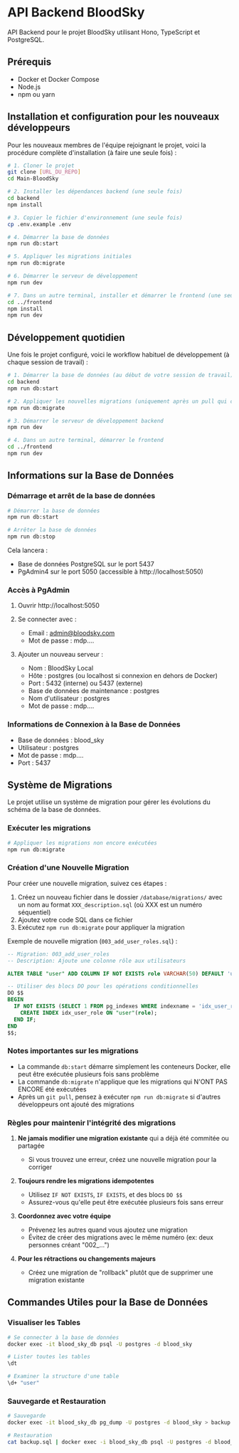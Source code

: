 # API Backend BloodSky

API Backend pour le projet BloodSky utilisant Hono, TypeScript et PostgreSQL.

## Prérequis

- Docker et Docker Compose
- Node.js
- npm ou yarn

## Installation et configuration pour les nouveaux développeurs

Pour les nouveaux membres de l'équipe rejoignant le projet, voici la procédure complète d'installation (à faire une seule fois) :

```bash
# 1. Cloner le projet
git clone [URL_DU_REPO]
cd Main-BloodSky

# 2. Installer les dépendances backend (une seule fois)
cd backend
npm install

# 3. Copier le fichier d'environnement (une seule fois)
cp .env.example .env

# 4. Démarrer la base de données
npm run db:start

# 5. Appliquer les migrations initiales
npm run db:migrate

# 6. Démarrer le serveur de développement
npm run dev

# 7. Dans un autre terminal, installer et démarrer le frontend (une seule fois pour l'installation)
cd ../frontend
npm install
npm run dev
```

## Développement quotidien

Une fois le projet configuré, voici le workflow habituel de développement (à chaque session de travail) :

```bash
# 1. Démarrer la base de données (au début de votre session de travail)
cd backend
npm run db:start

# 2. Appliquer les nouvelles migrations (uniquement après un pull qui contient de nouvelles migrations)
npm run db:migrate

# 3. Démarrer le serveur de développement backend
npm run dev

# 4. Dans un autre terminal, démarrer le frontend
cd ../frontend
npm run dev
```

## Informations sur la Base de Données

### Démarrage et arrêt de la base de données

```bash
# Démarrer la base de données
npm run db:start

# Arrêter la base de données
npm run db:stop
```

Cela lancera :
- Base de données PostgreSQL sur le port 5437
- PgAdmin4 sur le port 5050 (accessible à http://localhost:5050)

### Accès à PgAdmin

1. Ouvrir http://localhost:5050
2. Se connecter avec :
   - Email : admin@bloodsky.com
   - Mot de passe : mdp....

3. Ajouter un nouveau serveur :
   - Nom : BloodSky Local
   - Hôte : postgres (ou localhost si connexion en dehors de Docker)
   - Port : 5432 (interne) ou 5437 (externe)
   - Base de données de maintenance : postgres
   - Nom d'utilisateur : postgres
   - Mot de passe : mdp....

### Informations de Connexion à la Base de Données

- Base de données : blood_sky
- Utilisateur : postgres
- Mot de passe : mdp....
- Port : 5437

## Système de Migrations

Le projet utilise un système de migration pour gérer les évolutions du schéma de la base de données.

### Exécuter les migrations

```bash
# Appliquer les migrations non encore exécutées
npm run db:migrate
```

### Création d'une Nouvelle Migration

Pour créer une nouvelle migration, suivez ces étapes :

1. Créez un nouveau fichier dans le dossier `/database/migrations/` avec un nom au format `XXX_description.sql` (où XXX est un numéro séquentiel)
2. Ajoutez votre code SQL dans ce fichier
3. Exécutez `npm run db:migrate` pour appliquer la migration

Exemple de nouvelle migration (`003_add_user_roles.sql`) :

```sql
-- Migration: 003_add_user_roles
-- Description: Ajoute une colonne rôle aux utilisateurs

ALTER TABLE "user" ADD COLUMN IF NOT EXISTS role VARCHAR(50) DEFAULT 'user';

-- Utiliser des blocs DO pour les opérations conditionnelles
DO $$
BEGIN
  IF NOT EXISTS (SELECT 1 FROM pg_indexes WHERE indexname = 'idx_user_role') THEN
    CREATE INDEX idx_user_role ON "user"(role);
  END IF;
END
$$;
```

### Notes importantes sur les migrations

- La commande `db:start` démarre simplement les conteneurs Docker, elle peut être exécutée plusieurs fois sans problème
- La commande `db:migrate` n'applique que les migrations qui N'ONT PAS ENCORE été exécutées
- Après un `git pull`, pensez à exécuter `npm run db:migrate` si d'autres développeurs ont ajouté des migrations

### Règles pour maintenir l'intégrité des migrations

1. **Ne jamais modifier une migration existante** qui a déjà été commitée ou partagée
   - Si vous trouvez une erreur, créez une nouvelle migration pour la corriger

2. **Toujours rendre les migrations idempotentes**
   - Utilisez `IF NOT EXISTS`, `IF EXISTS`, et des blocs `DO $$`
   - Assurez-vous qu'elle peut être exécutée plusieurs fois sans erreur

3. **Coordonnez avec votre équipe**
   - Prévenez les autres quand vous ajoutez une migration
   - Évitez de créer des migrations avec le même numéro (ex: deux personnes créant "002_...")

4. **Pour les rétractions ou changements majeurs**
   - Créez une migration de "rollback" plutôt que de supprimer une migration existante

## Commandes Utiles pour la Base de Données

### Visualiser les Tables
```bash
# Se connecter à la base de données
docker exec -it blood_sky_db psql -U postgres -d blood_sky

# Lister toutes les tables
\dt

# Examiner la structure d'une table
\d+ "user"
```

### Sauvegarde et Restauration
```bash
# Sauvegarde
docker exec -it blood_sky_db pg_dump -U postgres -d blood_sky > backup.sql

# Restauration
cat backup.sql | docker exec -i blood_sky_db psql -U postgres -d blood_sky
```
